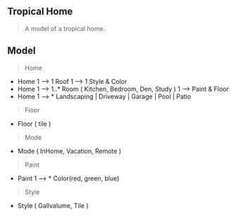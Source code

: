 Tropical Home
-------------
>A model of a tropical home.

Model
-----
>Home
* Home 1 --> 1 Roof 1 --> 1 Style & Color
* Home 1 --> 1..* Room ( Kitchen, Bedroom, Den, Study ) 1 --> Paint & Floor
* Home 1 --> * Landscaping | Driveway | Garage | Pool | Patio

>Floor
* Floor ( tile )

>Mode
* Mode ( InHome, Vacation, Remote )

>Paint
* Paint 1 --> * Color(red, green, blue)

>Style
* Style ( Gallvalume, Tile )